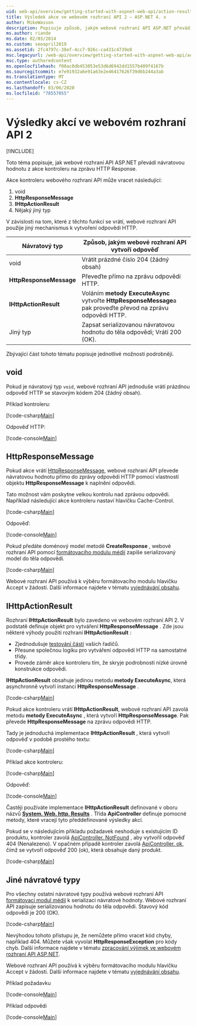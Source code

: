 ```yaml
---
uid: web-api/overview/getting-started-with-aspnet-web-api/action-results
title: Výsledek akce ve webovém rozhraní API 2 – ASP.NET 4. x
author: MikeWasson
description: Popisuje způsob, jakým webové rozhraní API ASP.NET převádí návratovou hodnotu z akce kontroleru na zprávu odpovědi HTTP v ASP.NET 4. x.
ms.author: riande
ms.date: 02/03/2014
ms.custom: seoapril2019
ms.assetid: 2fc4797c-38ef-4cc7-926c-ca431c4739e8
msc.legacyurl: /web-api/overview/getting-started-with-aspnet-web-api/action-results
msc.type: authoredcontent
ms.openlocfilehash: f00ac0db453053e53d6d6942dd1557b409f4167b
ms.sourcegitcommit: e7e91932a6e91a63e2e46417626f39d6b244a3ab
ms.translationtype: MT
ms.contentlocale: cs-CZ
ms.lasthandoff: 03/06/2020
ms.locfileid: "78557055"
---
```

# <a name="action-results-in-web-api-2"></a>Výsledky akcí ve webovém rozhraní API 2

[!INCLUDE[](~/includes/coreWebAPI.md)]

Toto téma popisuje, jak webové rozhraní API ASP.NET převádí návratovou hodnotu z akce kontroleru na zprávu HTTP Response.

Akce kontroleru webového rozhraní API může vracet následující:

1. void
2. **HttpResponseMessage**
3. **IHttpActionResult**
4. Nějaký jiný typ

V závislosti na tom, které z těchto funkcí se vrátí, webové rozhraní API použije jiný mechanismus k vytvoření odpovědi HTTP.

| Návratový typ | Způsob, jakým webové rozhraní API vytvoří odpověď |
| --- | --- |
| void | Vrátit prázdné číslo 204 (žádný obsah) |
| **HttpResponseMessage** | Převeďte přímo na zprávu odpovědi HTTP. |
| **IHttpActionResult** | Voláním **metody ExecuteAsync** vytvořte **HttpResponseMessage**a pak proveďte převod na zprávu odpovědi HTTP. |
| Jiný typ | Zapsat serializovanou návratovou hodnotu do těla odpovědi; Vrátí 200 (OK). |

Zbývající část tohoto tématu popisuje jednotlivé možnosti podrobněji.

## <a name="void"></a>void

Pokud je návratový typ `void`, webové rozhraní API jednoduše vrátí prázdnou odpověď HTTP se stavovým kódem 204 (žádný obsah).

Příklad kontroleru:

[!code-csharp[Main](action-results/samples/sample1.cs)]

Odpověď HTTP:

[!code-console[Main](action-results/samples/sample2.cmd)]

## <a name="httpresponsemessage"></a>HttpResponseMessage

Pokud akce vrátí [HttpResponseMessage](https://msdn.microsoft.com/library/system.net.http.httpresponsemessage.aspx), webové rozhraní API převede návratovou hodnotu přímo do zprávy odpovědi HTTP pomocí vlastností objektu **HttpResponseMessage** k naplnění odpovědi.

Tato možnost vám poskytne velkou kontrolu nad zprávou odpovědi. Například následující akce kontroleru nastaví hlavičku Cache-Control.

[!code-csharp[Main](action-results/samples/sample3.cs)]

Odpověď:

[!code-console[Main](action-results/samples/sample4.cmd?highlight=2)]

Pokud předáte doménový model metodě **CreateResponse** , webové rozhraní API pomocí [formátovacího modulu médií](../formats-and-model-binding/media-formatters.md) zapíše serializovaný model do těla odpovědi.

[!code-csharp[Main](action-results/samples/sample5.cs)]

Webové rozhraní API používá k výběru formátovacího modulu hlavičku Accept v žádosti. Další informace najdete v tématu [vyjednávání obsahu](../formats-and-model-binding/content-negotiation.md).

## <a name="ihttpactionresult"></a>IHttpActionResult

Rozhraní **IHttpActionResult** bylo zavedeno ve webovém rozhraní API 2. V podstatě definuje objekt pro vytváření **HttpResponseMessage** . Zde jsou některé výhody použití rozhraní **IHttpActionResult** :

- Zjednodušuje [testování částí](../testing-and-debugging/unit-testing-controllers-in-web-api.md) vašich řadičů.
- Přesune společnou logiku pro vytváření odpovědí HTTP na samostatné třídy.
- Provede záměr akce kontroleru tím, že skryje podrobnosti nízké úrovně konstrukce odpovědi.

**IHttpActionResult** obsahuje jedinou metodu **metody ExecuteAsync**, která asynchronně vytvoří instanci **HttpResponseMessage** .

[!code-csharp[Main](action-results/samples/sample6.cs)]

Pokud akce kontroleru vrátí **IHttpActionResult**, webové rozhraní API zavolá metodu **metody ExecuteAsync** , která vytvoří **HttpResponseMessage**. Pak převede **HttpResponseMessage** na zprávu odpovědi HTTP.

Tady je jednoduchá implementace **IHttpActionResult** , která vytvoří odpověď v podobě prostého textu:

[!code-csharp[Main](action-results/samples/sample7.cs)]

Příklad akce kontroleru:

[!code-csharp[Main](action-results/samples/sample8.cs)]

Odpověď:

[!code-console[Main](action-results/samples/sample9.cmd)]

Častěji používáte implementace **IHttpActionResult** definované v oboru názvů **[System. Web. http. Results](https://msdn.microsoft.com/library/system.web.http.results.aspx)** . Třída **ApiController** definuje pomocné metody, které vracejí tyto předdefinované výsledky akcí.

Pokud se v následujícím příkladu požadavek neshoduje s existujícím ID produktu, kontroler zavolá [ApiController. NotFound](https://msdn.microsoft.com/library/system.web.http.apicontroller.notfound.aspx) , aby vytvořil odpověď 404 (Nenalezeno). V opačném případě kontroler zavolá [ApiController. ok](https://msdn.microsoft.com/library/dn314591.aspx), čímž se vytvoří odpověď 200 (ok), která obsahuje daný produkt.

[!code-csharp[Main](action-results/samples/sample10.cs)]

## <a name="other-return-types"></a>Jiné návratové typy

Pro všechny ostatní návratové typy používá webové rozhraní API [formátovací modul médií](../formats-and-model-binding/media-formatters.md) k serializaci návratové hodnoty. Webové rozhraní API zapisuje serializovanou hodnotu do těla odpovědi. Stavový kód odpovědi je 200 (OK).

[!code-csharp[Main](action-results/samples/sample11.cs)]

Nevýhodou tohoto přístupu je, že nemůžete přímo vracet kód chyby, například 404. Můžete však vyvolat **HttpResponseException** pro kódy chyb. Další informace najdete v tématu [zpracování výjimek ve webovém rozhraní API ASP.NET](../error-handling/exception-handling.md).

Webové rozhraní API používá k výběru formátovacího modulu hlavičku Accept v žádosti. Další informace najdete v tématu [vyjednávání obsahu](../formats-and-model-binding/content-negotiation.md).

Příklad požadavku

[!code-console[Main](action-results/samples/sample12.cmd)]

Příklad odpovědi

[!code-console[Main](action-results/samples/sample13.cmd)]
